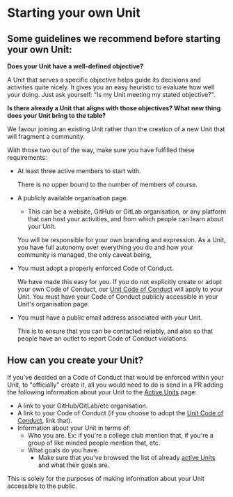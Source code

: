 # Starting your own Unit

## Some guidelines we recommend before starting your own Unit:

**Does your Unit have a well-defined objective?**

A Unit that serves a specific objective helps guide its decisions and activities quite nicely. It gives you an easy heuristic to evaluate how well your doing. Just ask yourself: "Is my Unit meeting my stated objective?".

**Is there already a Unit that aligns with those objectives? What new thing does your Unit bring to the table?**

We favour joining an existing Unit rather than the creation of a new Unit that will fragment a community.

With those two out of the way, make sure you have fulfilled these requirements:

- At least three active members to start with.

    There is no upper bound to the number of members of course.

- A publicly available organisation page.

    - This can be a website, GitHub or GitLab organisation, or any platform that can host your activities, and from which people can learn about your Unit.

    You will be responsible for your own branding and expression. As a Unit, you have full autonomy over everything you do and how your community is managed, the only caveat being,

- You must adopt a properly enforced Code of Conduct.

    We have made this easy for you. If you do not explicitly create or adopt your own Code of Conduct, our [Unit Code of Conduct](../unit-code-of-conduct.md) will apply to your Unit. You must have your Code of Conduct publicly accessible in your Unit's organisation page.

- You must have a public email address associated with your Unit.

    This is to ensure that you can be contacted reliably, and also so that people have an outlet to report Code of Conduct violations.

## How can you create your Unit?
If you've decided on a Code of Conduct that would be enforced within your Unit, to "officially" create it, all you would need to do is send in a PR adding the following information about your Unit to the [Active Units](../active-units.md) page:
* A link to your GitHub/GitLab/etc organisation.
* A link to your Code of Conduct (if you choose to adopt the [Unit Code of Conduct](../unit-code-of-conduct.md), link that).
* Information about your Unit in terms of:
    * Who you are. Ex: if you're a college club mention that, if you're a group of like minded people mention that, etc.
    * What goals do you have.
        * Make sure that you've browsed the list of already [active Units](../active-units.md) and what their goals are.

This is solely for the purposes of making information about your Unit accessible to the public.